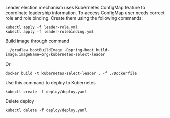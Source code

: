 Leader election mechanism uses Kubernetes ConfigMap feature to coordinate leadership information. To access ConfigMap user needs correct role and role binding. Create them using the following commands:

```
kubectl apply -f leader-role.yml
kubectl apply -f leader-rolebinding.yml
```

Build image through command
```
 ./gradlew bootBuildImage -Dspring-boot.build-image.imageName=org/kubernetes-select-leader
```
Or
```
docker build -t kubernetes-select-leader . -f ./Dockerfile
```
Use this command to deploy to Kubernetes
```
kubectl create -f deploy/deploy.yaml
```
Delete deploy
```
kubectl delete -f deploy/deploy.yaml
```